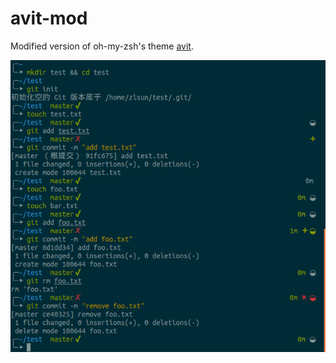 # avit-mod

Modified version of oh-my-zsh's theme [avit](https://github.com/robbyrussell/oh-my-zsh/blob/master/themes/avit.zsh-theme).

![](https://raw.githubusercontent.com/zlsun/avit-mod/master/screenshot/1.png)
